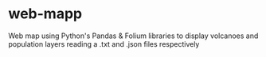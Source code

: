 # web-mapp
Web map using Python's Pandas &amp; Folium libraries to display volcanoes and population layers reading a .txt and .json files respectively
